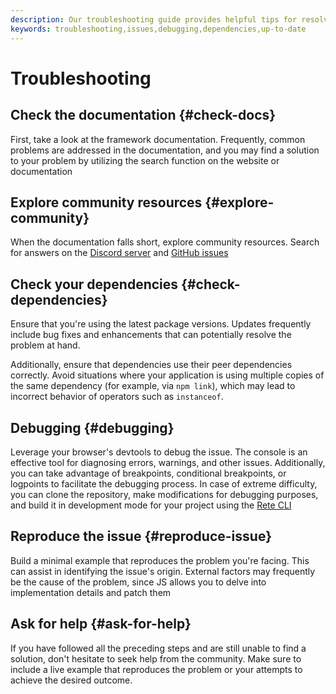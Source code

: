 ```yaml
---
description: Our troubleshooting guide provides helpful tips for resolving common issues with our framework. Check the documentation, explore community resources, and ensure you're using the latest package versions to troubleshoot effectively
keywords: troubleshooting,issues,debugging,dependencies,up-to-date
---
```


# Troubleshooting

## Check the documentation {#check-docs}

First, take a look at the framework documentation. Frequently, common problems are addressed in the documentation, and you may find a solution to your problem by utilizing the search function on the website or documentation

## Explore community resources {#explore-community}

When the documentation falls short, explore community resources. Search for answers on the [Discord server](https://discord.com/invite/cxSFkPZdsV) and [GitHub issues](https://github.com/search?q=org%3Aretejs&type=issues)

## Check your dependencies {#check-dependencies}

Ensure that you're using the latest package versions. Updates frequently include bug fixes and enhancements that can potentially resolve the problem at hand.

Additionally, ensure that dependencies use their peer dependencies correctly. Avoid situations where your application is using multiple copies of the same dependency (for example, via `npm link`), which may lead to incorrect behavior of operators such as `instanceof`.

## Debugging {#debugging}

Leverage your browser's devtools to debug the issue. The console is an effective tool for diagnosing errors, warnings, and other issues. Additionally, you can take advantage of breakpoints, conditional breakpoints, or logpoints to facilitate the debugging process.  In case of extreme difficulty, you can clone the repository, make modifications for debugging purposes, and build it in development mode for your project using the [Rete CLI](/docs/development/rete-cli)

## Reproduce the issue {#reproduce-issue}

Build a minimal example that reproduces the problem you're facing. This can assist in identifying the issue's origin. External factors may frequently be the cause of the problem, since JS allows you to delve into implementation details and patch them


## Ask for help {#ask-for-help}

If you have followed all the preceding steps and are still unable to find a solution, don't hesitate to seek help from the community. Make sure to include a live example that reproduces the problem or your attempts to achieve the desired outcome.
